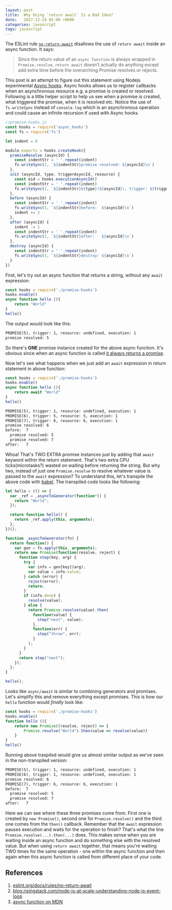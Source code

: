 ```yaml
---
layout: post
title:  Why Using `return await` Is a Bad Idea?
date:   2017-12-24 05:08 +0600
categories: javascript
tags: javascript
---
```

The ESLint rule [`no-return-await`](https://eslint.org/docs/rules/no-return-await) disallows the use of `return await` inside an async function. It says:

> Since the return value of an `async function` is always wrapped in `Promise.resolve`, `return await` doesn’t actually do anything except add extra time before the overarching Promise resolves or rejects.

This post is an attempt to figure out this statement using Nodejs experimental [Async hooks](https://nodejs.org/api/async_hooks.html). Async hooks allows us to register callbacks when an asynchronous resource e.g. a promise is created or resolved. Following is a little helper script to help us see when a promise is created, what triggered the promise, when it is resolved etc. Notice the use of `fs.writeSync` instead of `console.log` which is an asynchronous operation and could cause an infinite recursion if used with Async hooks.

```js
//promise-hooks.js
const hooks = require('async_hooks')
const fs = require('fs')

let indent = 0

module.exports = hooks.createHook({
  promiseResolve (asyncId) {
    const indentStr = ' '.repeat(indent)
    fs.writeSync(1, `${indentStr}promise resolved: ${asyncId}\n`)
  },
  init (asyncId, type, triggerAsyncId, resource) {
    const eid = hooks.executionAsyncId()
    const indentStr = ' '.repeat(indent)
    fs.writeSync(1, `${indentStr}${type}(${asyncId}), trigger: ${triggerAsyncId}, resource: ${resource.parentId}, execution: ${eid}\n`)
  },
  before (asyncId) {
    const indentStr = ' '.repeat(indent)
    fs.writeSync(1, `${indentStr}before:  ${asyncId}\n`)
    indent += 2
  },
  after (asyncId) {
    indent -= 2
    const indentStr = ' '.repeat(indent)
    fs.writeSync(1, `${indentStr}after:   ${asyncId}\n`)
  },
  destroy (asyncId) {
    const indentStr = ' '.repeat(indent)
    fs.writeSync(1, `${indentStr}destroy: ${asyncId}\n`)
  }
})

```

First, let's try out an async function that returns a string, without any `await` expression:

```js
const hooks = require('./promise-hooks')
hooks.enable()
async function hello (){
    return "World"
}
hello()
```

The output would look like this:

```txt
PROMISE(5), trigger: 1, resource: undefined, execution: 1
promise resolved: 5
```

So there's **ONE** promise instance created for the above async function. It's obvious since when an async function is called [it always returns a promise](https://developer.mozilla.org/en-US/docs/Web/JavaScript/Reference/Statements/async_function).

Now let's see what happens when we just add an `await` expression in return statement in above function:

```js
const hooks = require('./promise-hooks')
hooks.enable()
async function hello (){
    return await "World"
}
hello()
```

```txt
PROMISE(5), trigger: 1, resource: undefined, execution: 1
PROMISE(6), trigger: 5, resource: 5, execution: 1
PROMISE(7), trigger: 6, resource: 6, execution: 1
promise resolved: 6
before:  7
  promise resolved: 5
  promise resolved: 7
after:   7
```

Whoa! That's TWO EXTRA promise instances just by adding that `await` keyword within the return statement. That's two extra CPU ticks(microtasks?) wasted on waiting before returning the string. But why two, instead of just one `Promise.resolve` to resolve whatever value is passed to the `await` expression? To understand this, let's transpile the above code with [babel](https://babeljs.io/repl/#?babili=false&browsers=&build=&builtIns=true&code_lz=IYZwngdgxgBAZgV2gFwJYHsIwBYFMA2-6MAFAJQwDeAUDDAE67IL1YDkA6uvfgCZvUAvtTyF05akA&debug=false&circleciRepo=&evaluate=false&lineWrap=true&presets=stage-0&prettier=true&targets=Node-9&version=6.26.0). The transpiled code looks like following:

```js
let hello = (() => {
  var _ref = _asyncToGenerator(function*() {
    return "World";
  });

  return function hello() {
    return _ref.apply(this, arguments);
  };
})();

function _asyncToGenerator(fn) {
  return function() {
    var gen = fn.apply(this, arguments);
    return new Promise(function(resolve, reject) {
      function step(key, arg) {
        try {
          var info = gen[key](arg);
          var value = info.value;
        } catch (error) {
          reject(error);
          return;
        }
        if (info.done) {
          resolve(value);
        } else {
          return Promise.resolve(value).then(
            function(value) {
              step("next", value);
            },
            function(err) {
              step("throw", err);
            }
          );
        }
      }
      return step("next");
    });
  };
}

hello();
```


Looks like `async/await` is similar to combining generators and promises. Let's simplify this and remove everything except promises. This is how our `hello` function would _finally_ look like:

```js
const hooks = require('./promise-hooks')
hooks.enable()
function hello (){
    return new Promise((resolve, reject) => {
        Promise.resolve("World").then(value => resolve(value))
    }
}
hello()
```

Running above traspiled would give us almost similar output as we've seen in the non-transpiled version: 

```txt
PROMISE(5), trigger: 1, resource: undefined, execution: 1
PROMISE(6), trigger: 1, resource: undefined, execution: 1
promise resolved: 6
PROMISE(7), trigger: 6, resource: 6, execution: 1
before:  7
  promise resolved: 5
  promise resolved: 7
after:   7
```
Here we can see  where these three promises come from. First one is created by `new Promise()`, second one for `Promise.resolve()` and the third one comes from the `then()` callback. Remember that the `await` expression pauses execution and waits for the operation to finish? That's what the line `Promise.resolve(...).then(...)` does. This makes sense when you are waiting inside an async function and do something else with the resolved value. But when using `return await` together, that means you're waiting TWO times for the same operation -  one within the async function and then again when this async function is called from different place of your code. 


## References

1. [eslint.org/docs/rules/no-return-await](https://eslint.org/docs/rules/no-return-await)
2. [blog.risingstack.com/node-js-at-scale-understanding-node-js-event-loop](https://blog.risingstack.com/node-js-at-scale-understanding-node-js-event-loop/)
3. [async function on MDN](https://developer.mozilla.org/en-US/docs/Web/JavaScript/Reference/Statements/async_function)

